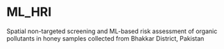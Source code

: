 # ML_HRI
Spatial non-targeted screening and ML-based risk assessment of organic pollutants in honey samples collected from Bhakkar District, Pakistan
